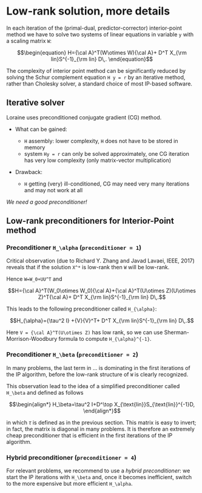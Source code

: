 # Low-rank solution, more details
In each iteration of the (primal-dual, predictor-corrector) interior-point method we have to solve two systems of linear equations in variable ``y`` with a scaling matrix ``W``:

```math
\begin{equation}
H={\cal A}^T(W\otimes W){\cal A}+ D^T X_{\rm lin}S^{-1}_{\rm lin} D\,.
\end{equation}
```

The complexity of interior point method can be significantly reduced by solving the Schur complement equation ``H y = r`` by an iterative method, rather than Cholesky solver, a standard choice of most IP-based software. 

## Iterative solver

Loraine uses preconditioned conjugate gradient (CG) method.
	
- What can be gained:
    - ``H`` assembly: lower complexity, ``H`` does not have to be stored in memory
	- system ``Hy = r`` can only be solved approximately, one CG iteration has very low complexity (only matrix-vector multiplication)
	
- Drawback:	
    - ``H`` getting (very) ill-conditioned, CG may need very many iterations and may not work at all

*We need a good preconditioner!*

## Low-rank preconditioners for Interior-Point method

### Preconditioner ``H_\alpha`` (`preconditioner = 1`)

Critical observation (due to Richard Y. Zhang and Javad Lavaei, IEEE, 2017) reveals that if the solution ``X^*`` is low-rank then ``W`` will be low-rank.

Hence 
``
W=W_0+UU^T
``
and
```math
H={\cal A}^T(W_0\otimes W_0){\cal A}+{\cal A}^T(U\otimes Z)(U\otimes Z)^T{\cal A}+ D^T X_{\rm lin}S^{-1}_{\rm lin} D\,.
```

This leads to the following preconditioner called ``H_{\alpha}``:
```math
H_{\alpha}={\tau^2 I} +{V}{V}^T+ D^T X_{\rm lin}S^{-1}_{\rm lin} D\,.
```

Here ``V = {\cal A}^T(U\otimes Z)`` has low rank, so we can use Sherman-Morrison-Woodbury formula to compute ``H_{\alpha}^{-1}``.

### Preconditioner ``H_\beta`` (`preconditioner = 2`)
In many problems, the last term in ... is dominating in the first iterations of the IP algorithm, before the low-rank structure of ``W`` is clearly recognized.

This observation lead to the idea of a simplified preconditioner called ``H_\beta`` and defined as follows

```math
\begin{align*}
H_\beta=\tau^2 I+D^\top X_{\text{lin}}S_{\text{lin}}^{-1}D,
\end{align*}
```
in which $\tau$ is defined as in the previous section.
This matrix is easy to invert; in fact, the matrix is diagonal in many problems. It is therefore an extremely cheap preconditioner that is efficient in the first iterations of the IP algorithm.

### Hybrid preconditioner (`preconditioner = 4`)
For relevant problems, we recommend to use a *hybrid preconditioner*: we start the IP iterations with ``H_\beta`` and, once it becomes inefficient, switch to the more expensive but more efficient ``H_\alpha``.  